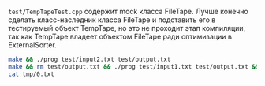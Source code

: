 `test/TempTapeTest.cpp` содержит mock класса FileTape. Лучше конечно сделать класс-наследник класса FileTape и подставить его в тестируемый объект TempTape, но это не проходит этап компиляции, так как TempTape владеет объектом FileTape ради оптимизации в ExternalSorter.

```sh
make && ./prog test/input2.txt test/output.txt
make && rm test/output.txt && ./prog test/input1.txt test/output.txt && cat test/output.txt
cat tmp/0.txt
```

